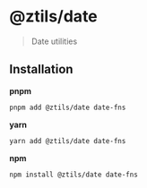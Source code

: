 # @ztils/date

> Date utilities

## Installation

**pnpm**

```bash
pnpm add @ztils/date date-fns
```

**yarn**

```bash
yarn add @ztils/date date-fns
```

**npm**

```bash
npm install @ztils/date date-fns
```
